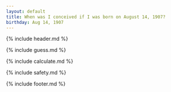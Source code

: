 ```yaml
---
layout: default
title: When was I conceived if I was born on August 14, 1907?
birthday: Aug 14, 1907
---
```


{% include header.md %}

{% include guess.md %}

{% include calculate.md %}

{% include safety.md %}

{% include footer.md %}



